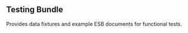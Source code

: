 Testing Bundle
------------------

Provides data fixtures and example ESB documents for functional tests.
